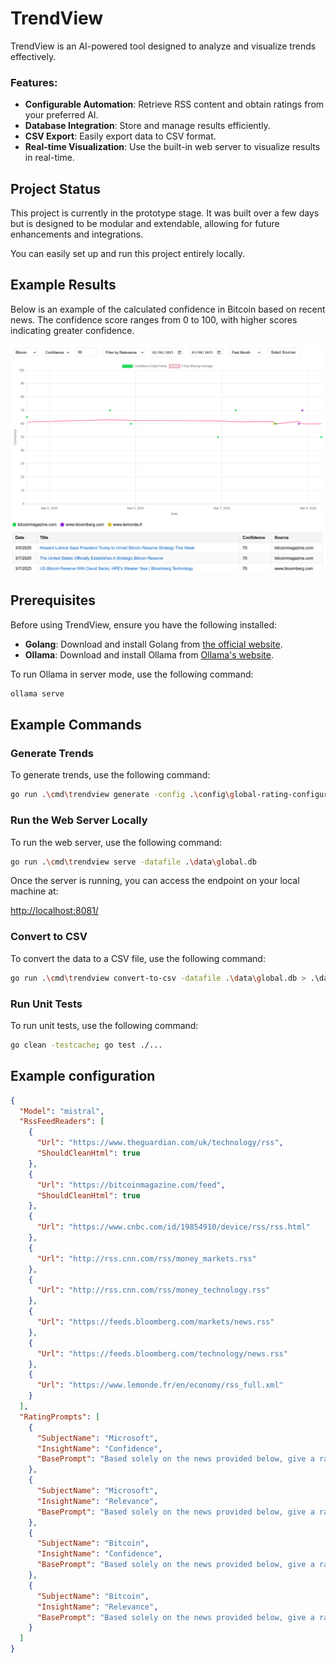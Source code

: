 # TrendView
TrendView is an AI-powered tool designed to analyze and visualize trends effectively.

### Features:
- **Configurable Automation**: Retrieve RSS content and obtain ratings from your preferred AI.
- **Database Integration**: Store and manage results efficiently.
- **CSV Export**: Easily export data to CSV format.
- **Real-time Visualization**: Use the built-in web server to visualize results in real-time.

## Project Status

This project is currently in the prototype stage. It was built over a few days but is designed to be modular and extendable, allowing for future enhancements and integrations.

You can easily set up and run this project entirely locally.

## Example Results

Below is an example of the calculated confidence in Bitcoin based on recent news. The confidence score ranges from 0 to 100, with higher scores indicating greater confidence.

![Example Result](images/example_result_1.png)

## Prerequisites

Before using TrendView, ensure you have the following installed:

- **Golang**: Download and install Golang from [the official website](https://golang.org/dl/).
- **Ollama**: Download and install Ollama from [Ollama's website](https://ollama.com/).

To run Ollama in server mode, use the following command:

```sh
ollama serve
```

## Example Commands

### Generate Trends

To generate trends, use the following command:

```sh
go run .\cmd\trendview generate -config .\config\global-rating-configuration.json -datafile .\data\global.db -loop
```

### Run the Web Server Locally

To run the web server, use the following command:

```sh
go run .\cmd\trendview serve -datafile .\data\global.db
```

Once the server is running, you can access the endpoint on your local machine at:

[http://localhost:8081/](http://localhost:8081/)

### Convert to CSV

To convert the data to a CSV file, use the following command:

```sh
go run .\cmd\trendview convert-to-csv -datafile .\data\global.db > .\data\global.csv
```

### Run Unit Tests

To run unit tests, use the following command:

```sh
go clean -testcache; go test ./...
```

## Example configuration
```json
{
  "Model": "mistral",
  "RssFeedReaders": [
    {
      "Url": "https://www.theguardian.com/uk/technology/rss",
      "ShouldCleanHtml": true
    },
    {
      "Url": "https://bitcoinmagazine.com/feed",
      "ShouldCleanHtml": true
    },
    {
      "Url": "https://www.cnbc.com/id/19854910/device/rss/rss.html"
    },
    {
      "Url": "http://rss.cnn.com/rss/money_markets.rss"
    },
    {
      "Url": "http://rss.cnn.com/rss/money_technology.rss"
    },
    {
      "Url": "https://feeds.bloomberg.com/markets/news.rss"
    },
    {
      "Url": "https://feeds.bloomberg.com/technology/news.rss"
    },
    {
      "Url": "https://www.lemonde.fr/en/economy/rss_full.xml"
    }
  ],
  "RatingPrompts": [
    {
      "SubjectName": "Microsoft",
      "InsightName": "Confidence",
      "BasePrompt": "Based solely on the news provided below, give a rating on how it might affect Microsoft's stock price on a scale from 0 to 100, where: 0 indicates a very negative confidence (likely price drop), 50 indicates a neutral confidence (no significant change), and 100 indicates a positive confidence (likely price increase). For the rating, consider market trends, regulations, economic factors, and any other relevant information. News: "
    },
    {
      "SubjectName": "Microsoft",
      "InsightName": "Relevance",
      "BasePrompt": "Based solely on the news provided below, give a rating on how related it is to Microsoft on a scale from 0 to 100, where: 0 indicates no relevance (completely unrelated), 50 indicates moderate relevance (somewhat related), and 100 indicates high relevance (directly related). News:"
    },
    {
      "SubjectName": "Bitcoin",
      "InsightName": "Confidence",
      "BasePrompt": "Based solely on the news provided below, give a rating on how it might affect Bitcoin's price on a scale from 0 to 100, where: 0 indicates a very negative confidence (likely price drop), 50 indicates a neutral confidence (no significant change), and 100 indicates a positive confidence (likely price increase). For the rating, consider market trends, regulations, economic factors, and any other relevant information. News: "
    },
    {
      "SubjectName": "Bitcoin",
      "InsightName": "Relevance",
      "BasePrompt": "Based solely on the news provided below, give a rating on how related it is to Bitcoin on a scale from 0 to 100, where: 0 indicates no relevance (completely unrelated), 50 indicates moderate relevance (somewhat related), and 100 indicates high relevance (directly related). For the rating, consider the content of the news, its potential impact on Bitcoin, market perception, and any other relevant factors. News: "
    }
  ]
}
```

